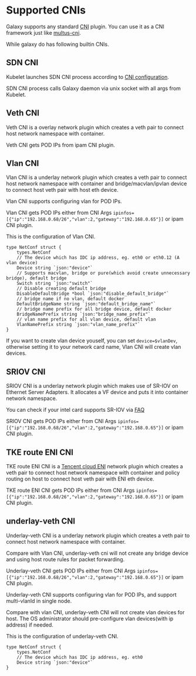 # Supported CNIs

Galaxy supports any standard [CNI](https://github.com/containernetworking/cni) plugin. You can use it as a CNI framework just like [multus-cni](https://github.com/intel/multus-cni).

While galaxy do has following builtin CNIs.

## SDN CNI

Kubelet launches SDN CNI process according to [CNI configuration](../yaml/galaxy.yaml).

SDN CNI process calls Galaxy daemon via unix socket with all args from Kubelet.

## Veth CNI

Veth CNI is a overlay network plugin which creates a veth pair to connect host network namespace with container.

Veth CNI gets POD IPs from ipam CNI plugin.

## Vlan CNI

Vlan CNI is a underlay network plugin which creates a veth pair to connect host network namespace with container and bridge/macvlan/ipvlan
device to connect host veth pair with host eth device.

Vlan CNI supports configuring vlan for POD IPs.

Vlan CNI gets POD IPs either from CNI Args `ipinfos=[{"ip":"192.168.0.68/26","vlan":2,"gateway":"192.168.0.65"}]` or ipam CNI plugin.

This is the configuration of Vlan CNI.

```golang
type NetConf struct {
	types.NetConf
	// The device which has IDC ip address, eg. eth0 or eth0.12 (A vlan device)
	Device string `json:"device"`
	// Supports macvlan, bridge or pure(which avoid create unnecessary bridge), default bridge
	Switch string `json:"switch"`
	// Disable creating default bridge
	DisableDefaultBridge *bool `json:"disable_default_bridge"`
	// bridge name if no vlan, default docker
	DefaultBridgeName string `json:"default_bridge_name"`
	// bridge name prefix for all bridge device, default docker
	BridgeNamePrefix string `json:"bridge_name_prefix"`
	// vlan name prefix for all vlan device, default vlan
	VlanNamePrefix string `json:"vlan_name_prefix"`
}
```

If you want to create vlan device youself, you can set `device=$vlanDev`, otherwise setting it to your network card name, Vlan CNI will create vlan devices.

## SRIOV CNI

SRIOV CNI is a underlay network plugin which makes use of SR-IOV on Ethernet Server Adapters. It allocates a VF device and puts it into
container network namespace.

You can check if your intel card supports SR-IOV via [FAQ](https://www.intel.com/content/www/us/en/support/articles/000005722/network-and-i-o/ethernet-products.html)

SRIOV CNI gets POD IPs either from CNI Args `ipinfos=[{"ip":"192.168.0.68/26","vlan":2,"gateway":"192.168.0.65"}]` or ipam CNI plugin.

## TKE route ENI CNI

TKE route ENI CNI is a [Tencent cloud ENI](https://cloud.tencent.com/product/eni) network plugin which creates a veth pair to connect host network namespace with container
and policy routing on host to connect host veth pair with ENI eth device.

TKE route ENI CNI gets POD IPs either from CNI Args `ipinfos=[{"ip":"192.168.0.68/26","vlan":2,"gateway":"192.168.0.65"}]` or ipam CNI plugin.

## underlay-veth CNI

Underlay-veth CNI is a underlay network plugin which creates a veth pair to connect host network namespace with container.
 
Compare with Vlan CNI, underlay-veth cni will not create any bridge device and using host route rules for packet forwarding.

Underlay-veth CNI gets POD IPs either from CNI Args `ipinfos=[{"ip":"192.168.0.68/26","vlan":2,"gateway":"192.168.0.65"}]` or ipam CNI plugin.

Underlay-veth CNI supports configuring vlan for POD IPs, and support multi-vlanId in single node.

Compare with vlan CNI, underlay-veth CNI will not create vlan devices for host. The OS administrator should pre-configure vlan devices(with ip address) if needed.

This is the configuration of underlay-veth CNI.

```golang
type NetConf struct {
	types.NetConf
	// The device which has IDC ip address, eg. eth0
	Device string `json:"device"`
}
```
